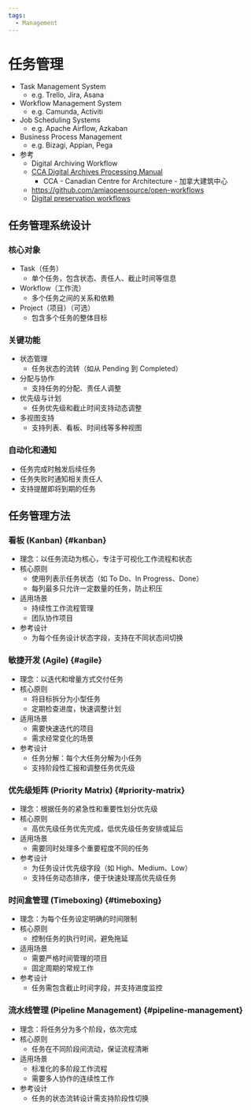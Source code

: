 ```yaml
---
tags:
  - Management
---
```


# 任务管理

- Task Management System
  - e.g. Trello, Jira, Asana
- Workflow Management System
  - e.g. Camunda, Activiti
- Job Scheduling Systems
  - e.g. Apache Airflow, Azkaban
- Business Process Management
  - e.g. Bizagi, Appian, Pega
- 参考
  - Digital Archiving Workflow
  - [CCA Digital Archives Processing Manual](https://github.com/CCA-Public/digital-archives-manual)
    - CCA - Canadian Centre for Architecture - 加拿大建筑中心
  - https://github.com/amiaopensource/open-workflows
  - [Digital preservation workflows](https://www.nationalarchives.gov.uk/archives-sector/advice-and-guidance/managing-your-collection/preserving-digital-collections/digital-preservation-workflows/)

## 任务管理系统设计

### 核心对象

- Task（任务）
  - 单个任务，包含状态、责任人、截止时间等信息
- Workflow（工作流）
  - 多个任务之间的关系和依赖
- Project（项目）（可选）
  - 包含多个任务的整体目标

### 关键功能

- 状态管理
  - 任务状态的流转（如从 Pending 到 Completed）
- 分配与协作
  - 支持任务的分配、责任人调整
- 优先级与计划
  - 任务优先级和截止时间支持动态调整
- 多视图支持
  - 支持列表、看板、时间线等多种视图

### 自动化和通知

- 任务完成时触发后续任务
- 任务失败时通知相关责任人
- 支持提醒即将到期的任务

## 任务管理方法

### 看板 (Kanban) {#kanban}

- 理念：以任务流动为核心，专注于可视化工作流程和状态
- 核心原则
  - 使用列表示任务状态（如 To Do、In Progress、Done）
  - 每列最多只允许一定数量的任务，防止积压
- 适用场景
  - 持续性工作流程管理
  - 团队协作项目
- 参考设计
  - 为每个任务设计状态字段，支持在不同状态间切换

### 敏捷开发 (Agile) {#agile}

- 理念：以迭代和增量方式交付任务
- 核心原则
  - 将目标拆分为小型任务
  - 定期检查进度，快速调整计划
- 适用场景
  - 需要快速迭代的项目
  - 需求经常变化的场景
- 参考设计
  - 任务分解：每个大任务分解为小任务
  - 支持阶段性汇报和调整任务优先级

### 优先级矩阵 (Priority Matrix) {#priority-matrix}

- 理念：根据任务的紧急性和重要性划分优先级
- 核心原则
  - 高优先级任务优先完成，低优先级任务安排或延后
- 适用场景
  - 需要同时处理多个重要程度不同的任务
- 参考设计
  - 为任务设计优先级字段（如 High、Medium、Low）
  - 支持任务动态排序，便于快速处理高优先级任务

### 时间盒管理 (Timeboxing) {#timeboxing}

- 理念：为每个任务设定明确的时间限制
- 核心原则
  - 控制任务的执行时间，避免拖延
- 适用场景
  - 需要严格时间管理的项目
  - 固定周期的常规工作
- 参考设计
  - 任务需包含截止时间字段，并支持进度监控

### 流水线管理 (Pipeline Management) {#pipeline-management}

- 理念：将任务分为多个阶段，依次完成
- 核心原则
  - 任务在不同阶段间流动，保证流程清晰
- 适用场景
  - 标准化的多阶段工作流程
  - 需要多人协作的连续性工作
- 参考设计
  - 任务的状态流转设计需支持阶段性切换

